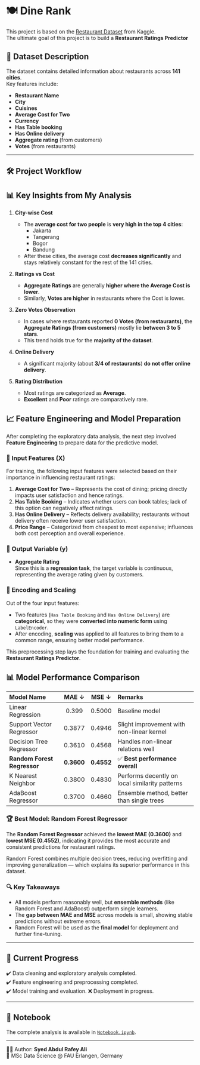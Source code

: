 # 🍽️ Dine Rank

This project is based on the [Restaurant Dataset](https://www.kaggle.com/datasets/mohdshahnawazaadil/restaurant-dataset) from Kaggle.  
The ultimate goal of this project is to build a **Restaurant Ratings Predictor**

## 📂 Dataset Description
The dataset contains detailed information about restaurants across **141 cities**.  
Key features include:
- **Restaurant Name**  
- **City**  
- **Cuisines**  
- **Average Cost for Two**  
- **Currency**  
- **Has Table booking**  
- **Has Online delivery**  
- **Aggregate rating** (from customers)  
- **Votes** (from restaurants)

---

## 🛠️ Project Workflow

## 📊 Key Insights from My Analysis

1. **City-wise Cost**
   - The **average cost for two people** is **very high in the top 4 cities**:
     - Jakarta
     - Tangerang
     - Bogor
     - Bandung  
   - After these cities, the average cost **decreases significantly** and stays relatively constant for the rest of the 141 cities.

2. **Ratings vs Cost**
   - **Aggregate Ratings** are generally **higher where the Average Cost is lower**.  
   - Similarly, **Votes are higher** in restaurants where the Cost is lower.

3. **Zero Votes Observation**
   - In cases where restaurants reported **0 Votes (from restaurants)**, the **Aggregate Ratings (from customers)** mostly lie **between 3 to 5 stars**.  
   - This trend holds true for the **majority of the dataset**.

4. **Online Delivery**
   - A significant majority (about **3/4 of restaurants**) **do not offer online delivery**.

5. **Rating Distribution**
   - Most ratings are categorized as **Average**.  
   - **Excellent** and **Poor** ratings are comparatively rare.


## 📈 Feature Engineering and Model Preparation

After completing the exploratory data analysis, the next step involved **Feature Engineering** to prepare data for the predictive model.

### 🔹 Input Features (X)
For training, the following input features were selected based on their importance in influencing restaurant ratings:

1. **Average Cost for Two** – Represents the cost of dining; pricing directly impacts user satisfaction and hence ratings.  
2. **Has Table Booking** – Indicates whether users can book tables; lack of this option can negatively affect ratings.  
3. **Has Online Delivery** – Reflects delivery availability; restaurants without delivery often receive lower user satisfaction.  
4. **Price Range** – Categorized from cheapest to most expensive; influences both cost perception and overall experience.

### 🔹 Output Variable (y)
- **Aggregate Rating**  
  Since this is a **regression task**, the target variable is continuous, representing the average rating given by customers.

### 🔹 Encoding and Scaling
Out of the four input features:
- Two features (`Has Table Booking` and `Has Online Delivery`) are **categorical**, so they were **converted into numeric form** using `LabelEncoder`.  
- After encoding, **scaling** was applied to all features to bring them to a common range, ensuring better model performance.

This preprocessing step lays the foundation for training and evaluating the **Restaurant Ratings Predictor**.

## 📊 Model Performance Comparison

| Model Name | MAE ↓ | MSE ↓ | Remarks |
|:------------|:------:|:------:|:--------|
| Linear Regression | 0.399 | 0.5000 | Baseline model |
| Support Vector Regressor | 0.3877 | 0.4946 | Slight improvement with non-linear kernel |
| Decision Tree Regressor | 0.3610 | 0.4568 | Handles non-linear relations well |
| **Random Forest Regressor** | **0.3600** | **0.4552** | ✅ **Best performance overall** |
| K Nearest Neighbor | 0.3800 | 0.4830 | Performs decently on local similarity patterns |
| AdaBoost Regressor | 0.3700 | 0.4660 | Ensemble method, better than single trees |

### 🏆 Best Model: Random Forest Regressor

The **Random Forest Regressor** achieved the **lowest MAE (0.3600)** and **lowest MSE (0.4552)**, indicating it provides the most accurate and consistent predictions for restaurant ratings.  

Random Forest combines multiple decision trees, reducing overfitting and improving generalization — which explains its superior performance in this dataset.

### 🔍 Key Takeaways

- All models perform reasonably well, but **ensemble methods** (like Random Forest and AdaBoost) outperform single learners.  
- The **gap between MAE and MSE** across models is small, showing stable predictions without extreme errors.  
- Random Forest will be used as the **final model** for deployment and further fine-tuning.

---

## 📌 Current Progress
✔️ Data cleaning and exploratory analysis completed.  
✔️ Feature engineering and preprocessing completed.  
✔️ Model training and evaluation. 
❌ Deployment in progress.

---

## 📒 Notebook
The complete analysis is available in [`Notebook.ipynb`](./Notebook.ipynb).

---
👨‍💻 Author: **Syed Abdul Rafey Ali**  
🎯 MSc Data Science @ FAU Erlangen, Germany  
